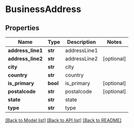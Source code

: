# BusinessAddress

## Properties
Name | Type | Description | Notes
------------ | ------------- | ------------- | -------------
**address_line1** | **str** | addressLine1 | 
**address_line2** | **str** | addressLine2 | [optional] 
**city** | **str** | city | 
**country** | **str** | country | 
**is_primary** | **bool** |  is_primary | [optional] 
**postalcode** | **str** | postalcode | [optional] 
**state** | **str** | state | 
**type** | **str** | type | 

[[Back to Model list]](../README.md#documentation-for-models) [[Back to API list]](../README.md#documentation-for-api-endpoints) [[Back to README]](../README.md)


